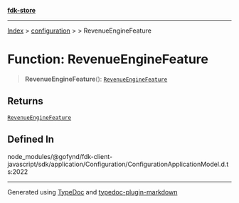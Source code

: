 [**fdk-store**](../../../README.md)
***

[Index](../../../API.md) > [configuration](../../README.md) > [<internal>](../README.md) > RevenueEngineFeature

# Function: RevenueEngineFeature

> **RevenueEngineFeature**(): [`RevenueEngineFeature`](../type-aliases/type-alias.RevenueEngineFeature.md)

## Returns

[`RevenueEngineFeature`](../type-aliases/type-alias.RevenueEngineFeature.md)

## Defined In

node\_modules/@gofynd/fdk-client-javascript/sdk/application/Configuration/ConfigurationApplicationModel.d.ts:2022

***
Generated using [TypeDoc](https://typedoc.org/) and [typedoc-plugin-markdown](https://www.npmjs.com/package/typedoc-plugin-markdown)

